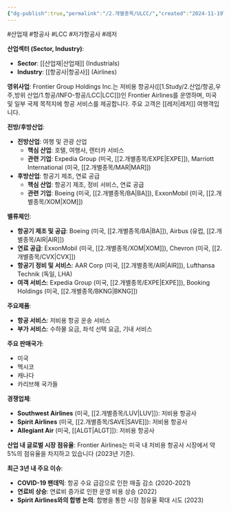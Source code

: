 ```yaml
---
{"dg-publish":true,"permalink":"/2.개별종목/ULCC/","created":"2024-11-19T13:31:51.278+09:00","updated":"2025-07-29T21:37:05.324+09:00"}
---
```


#산업재 #항공사 #LCC #저가항공사 #레저 

**산업섹터 (Sector, Industry)**:

- **Sector**: [[산업재\|산업재]] (Industrials)
- **Industry**: [[항공사\|항공사]] (Airlines)

**영위사업**: Frontier Group Holdings Inc.는 저비용 항공사([[1.Study/2.산업/항공,우주,방위 산업/1.항공/INFO-항공/LCC\|LCC]])인 Frontier Airlines를 운영하며, 미국 및 일부 국제 목적지에 항공 서비스를 제공합니다. 주요 고객은 [[레저\|레저]] 여행객입니다.

**전방/후방산업**:

- **전방산업**: 여행 및 관광 산업
    - **핵심 산업**: 호텔, 여행사, 렌터카 서비스
    - **관련 기업**: Expedia Group (미국, [[2.개별종목/EXPE\|EXPE]]), Marriott International (미국, [[2.개별종목/MAR\|MAR]])
- **후방산업**: 항공기 제조, 연료 공급
    - **핵심 산업**: 항공기 제조, 정비 서비스, 연료 공급
    - **관련 기업**: Boeing (미국, [[2.개별종목/BA\|BA]]), ExxonMobil (미국, [[2.개별종목/XOM\|XOM]])

**밸류체인**:

- **항공기 제조 및 공급**: Boeing (미국, [[2.개별종목/BA\|BA]]), Airbus (유럽, [[2.개별종목/AIR\|AIR]])
- **연료 공급**: ExxonMobil (미국, [[2.개별종목/XOM\|XOM]]), Chevron (미국, [[2.개별종목/CVX\|CVX]])
- **항공기 정비 및 서비스**: AAR Corp (미국, [[2.개별종목/AIR\|AIR]]), Lufthansa Technik (독일, LHA)
- **여객 서비스**: Expedia Group (미국, [[2.개별종목/EXPE\|EXPE]]), Booking Holdings (미국, [[2.개별종목/BKNG\|BKNG]])

**주요제품**:

- **항공 서비스**: 저비용 항공 운송 서비스
- **부가 서비스**: 수하물 요금, 좌석 선택 요금, 기내 서비스

**주요 판매국가**:

- 미국
- 멕시코
- 캐나다
- 카리브해 국가들

**경쟁업체**:

- **Southwest Airlines** (미국, [[2.개별종목/LUV\|LUV]]): 저비용 항공사
- **Spirit Airlines** (미국, [[2.개별종목/SAVE\|SAVE]]): 저비용 항공사
- **Allegiant Air** (미국, [[ALGT\|ALGT]]): 저비용 항공사

**산업 내 글로벌 시장 점유율**: Frontier Airlines는 미국 내 저비용 항공사 시장에서 약 5%의 점유율을 차지하고 있습니다 (2023년 기준).

**최근 3년 내 주요 이슈**:

- **COVID-19 팬데믹**: 항공 수요 급감으로 인한 매출 감소 (2020-2021)
- **연료비 상승**: 연료비 증가로 인한 운영 비용 상승 (2022)
- **Spirit Airlines와의 합병 논의**: 합병을 통한 시장 점유율 확대 시도 (2023)